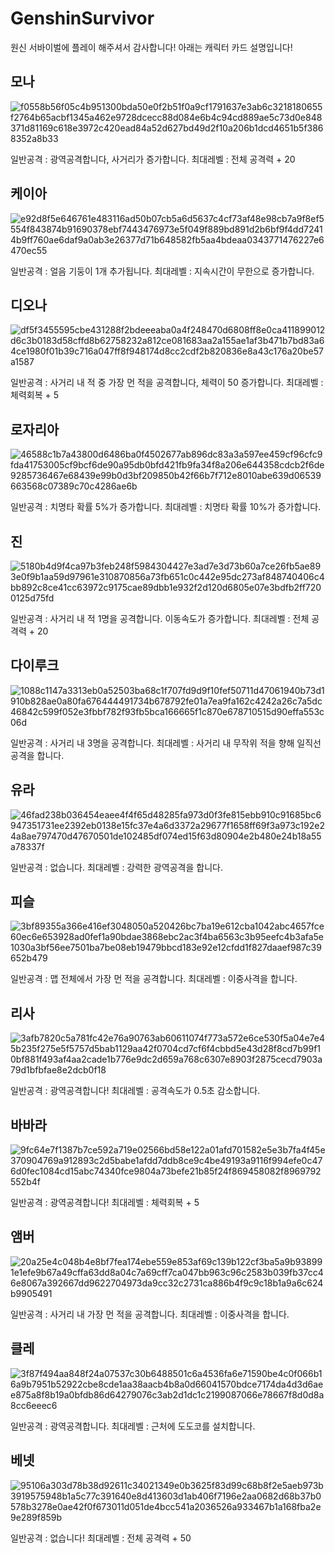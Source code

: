 # GenshinSurvivor

원신 서바이벌에 플레이 해주셔서 감사합니다!
아래는 캐릭터 카드 설명입니다!

## 모나
![f0558b56f05c4b951300bda50e0f2b51f0a9cf1791637e3ab6c3218180655f2764b65acbf1345a462e9728dcecc88d084e6b4c94cd889ae5c73d0e848371d81169c618e3972c420ead84a52d627bd49d2f10a206b1dcd4651b5f3868352a8b33](https://user-images.githubusercontent.com/89596375/218507824-aeb6049a-3918-4f43-91b6-a65cecd83e4b.png)

일반공격 : 광역공격합니다, 사거리가 증가합니다.
최대레벨 : 전체 공격력 + 20

## 케이아
![e92d8f5e646761e483116ad50b07cb5a6d5637c4cf73af48e98cb7a9f8ef5554f843874b91690378ebf7443476973e5f049f889bd891d2b6bf9f4dd72414b9ff760ae6daf9a0ab3e26377d71b648582fb5aa4bdeaa0343771476227e6470ec55](https://user-images.githubusercontent.com/89596375/218507757-e00bdadb-a6a0-40f1-b8d3-a9d56a53af09.png)

일반공격 : 얼음 기둥이 1개 추가됩니다.
최대레벨 : 지속시간이 무한으로 증가합니다.

## 디오나
![df5f3455595cbe431288f2bdeeeaba0a4f248470d6808ff8e0ca411899012d6c3b0183d58cffd8b62758232a812ce081683aa2a155ae1af3b471b7bd83a64ce1980f01b39c716a047ff8f948174d8cc2cdf2b820836e8a43c176a20be57a1587](https://user-images.githubusercontent.com/89596375/218507598-c4140407-059a-4261-8ed8-b47f10d70599.png)

일반공격 : 사거리 내 적 중 가장 먼 적을 공격합니다, 체력이 50 증가합니다.
최대레벨 : 체력회복 + 5

## 로자리아
![46588c1b7a43800d6486ba0f4502677ab896dc83a3a597ee459cf96cfc9fda41753005cf9bcf6de90a95db0bfd421fb9fa34f8a206e644358cdcb2f6de9285736467e68439e99b0d3bf209850b42f66b7f712e8010abe639d06539663568c07389c70c4286ae6b](https://user-images.githubusercontent.com/89596375/218507490-73d59372-e718-4fe9-850c-5c4b7281e6d4.png)

일반공격 : 치명타 확률 5%가 증가합니다.
최대레벨 : 치명타 확률 10%가 증가합니다.

## 진
![5180b4d9f4ca97b3feb248f5984304427e3ad7e3d73b60a7ce26fb5ae893e0f9b1aa59d97961e310870856a73fb651c0c442e95dc273af848740406c4bb892c8ce41cc63972c9175cae89dbb1e932f2d120d6805e07e3bdfb2ff7200125d75fd](https://user-images.githubusercontent.com/89596375/218507362-91af458b-e576-47d2-a4c3-2043ac0d0f8a.png)

일반공격 : 사거리 내 적 1명을 공격합니다. 이동속도가 증가합니다.
최대레벨 : 전체 공격력 + 20

## 다이루크
![1088c1147a3313eb0a52503ba68c1f707fd9d9f10fef50711d47061940b73d1910b828ae0a80fa676444491734b678792fe01a7ea9fa162c4242a26c7a5dc46842c599f052e3fbbf782f93fb5bca166665f1c870e678710515d90effa553c06d](https://user-images.githubusercontent.com/89596375/218506875-085e616d-0ed5-4e21-8849-4f765370b4a8.png)

일반공격 : 사거리 내 3명을 공격합니다.
최대레벨 : 사거리 내 무작위 적을 향해 일직선 공격을 합니다.

## 유라
![46fad238b036454eaee4f4f65d48285fa973d0f3fe815ebb910c91685bc6947351731ee2392eb0138e15fc37e4a6d3372a29677f1658ff69f3a973c192e24a8ae797470d47670501de102485df074ed15f63d80904e2b480e24b18a55a78337f](https://user-images.githubusercontent.com/89596375/218506592-876d8cf6-ed10-4b99-b258-b0604d4a8860.png)

일반공격 : 없습니다.
최대레벨 : 강력한 광역공격을 합니다.

## 피슬
![3bf89355a366e416ef3048050a520426bc7ba19e612cba1042abc4657fce60ec6e653928ad0fef1a90bdae3868ebc2ac3f4ba6563c3b95eefc4b3afa5e1030a3bf56ee7501ba7be08eb19479bbcd183e92e12cfdd1f827daaef987c39652b479](https://user-images.githubusercontent.com/89596375/218503981-f34f1ca5-d3bf-410f-90f3-9b1714e5b17b.png)

일반공격 : 맵 전체에서 가장 먼 적을 공격합니다.
최대레벨 : 이중사격을 합니다.

## 리사
![3afb7820c5a781fc42e76a90763ab60611074f773a572e6ce530f5a04e7e45b235f275e5f5757d5bab1129aa42f0704cd7cf6f4cbbd5e43d28f8cd7b99f10bf881f493af4aa2cade1b776e9dc2d659a768c6307e8903f2875cecd7903a79d1bfbfae8e2dcb0f18](https://user-images.githubusercontent.com/89596375/218491923-756db2e8-1749-48e6-9219-72ccead0bc09.png)

일반공격 : 광역공격합니다! 
최대레벨 : 공격속도가 0.5초 감소합니다.

## 바바라
![9fc64e7f1387b7ce592a719e02566bd58e122a01afd701582e5e3b7fa4f45e370904769a912893c2d5babe1afdd7ddb8ce9c4be49193a9116f994efe0c476d0fec1084cd15abc74340fce9804a73befe21b85f24f869458082f8969792552b4f](https://user-images.githubusercontent.com/89596375/218488634-2fbb3d45-89cc-4238-8f04-a1617da7e205.png)

일반공격 : 광역공격합니다! 
최대레벨 : 체력회복 + 5

## 앰버
![20a25e4c048b4e8bf7fea174ebe559e853af69c139b122cf3ba5a9b938991e1efe9b67a49cffa63dd8a04c7a69cff7ca047bb963c96c2583b039fb37cc46e8067a392667dd9622704973da9cc32c2731ca886b4f9c9c18b1a9a6c624b9905491](https://user-images.githubusercontent.com/89596375/218488818-dd6e9d1b-e2d2-4cd2-a875-852d19046342.png)

일반공격 : 사거리 내 가장 먼 적을 공격합니다.
최대레벨 : 이중사격을 합니다.

## 클레
![3f87f494aa848f24a07537c30b6488501c6a4536fa6e71590be4c0f066b16a9b7951b52922cbe8cde1aa38aacb4b8a0d66041570bdce7174da4d3d6aee875a8f8b19a0bfdb86d64279076c3ab2d1dc1c2199087066e78667f8d0d8a8cc6eeec6](https://user-images.githubusercontent.com/89596375/218488851-a3bb2e96-9c4a-4568-ab01-6dfe39765ef8.png)

일반공격 : 광역공격합니다.
최대레벨 : 근처에 도도코를 설치합니다.

## 베넷
![95106a303d78b38d92611c34021349e0b3625f83d99c68b8f2e5aeb973b3919575948b1a5c77c391640e8d413603d1ab406f7196e2aa0682d68b37b0578b3278e0ae42f0f673011d051de4bcc541a2036526a933467b1a168fba2e9e289f859b](https://user-images.githubusercontent.com/89596375/218488950-c58d8c02-4dfd-42b5-bd5f-b6d27ad3d316.png)

일반공격 : 없습니다!
최대레벨 : 전체 공격력 + 50
